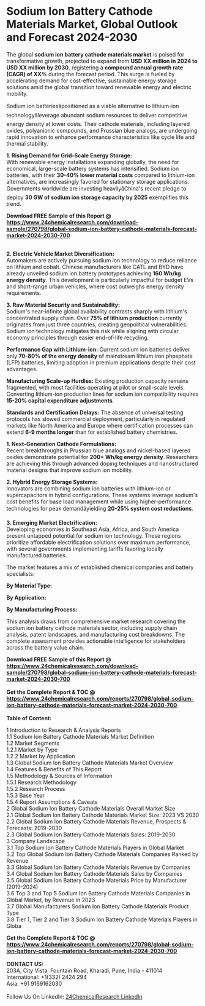 <h1>Sodium Ion Battery Cathode Materials Market, Global Outlook and Forecast 2024-2030</h1><p>The global <strong>sodium ion battery cathode materials market</strong> is poised for transformative growth, projected to expand from <strong>USD XX million in 2024 to USD XX million by 2030</strong>, registering a <strong>compound annual growth rate (CAGR) of XX%</strong> during the forecast period. This surge is fueled by accelerating demand for cost-effective, sustainable energy storage solutions amid the global transition toward renewable energy and electric mobility.</p><p>Sodium ion batteriesâpositioned as a viable alternative to lithium-ion technologyâleverage abundant sodium resources to deliver competitive energy density at lower costs. Their cathode materials, including layered oxides, polyanionic compounds, and Prussian blue analogs, are undergoing rapid innovation to enhance performance characteristics like cycle life and thermal stability.</p><p><strong>1. Rising Demand for Grid-Scale Energy Storage:</strong><br>
With renewable energy installations expanding globally, the need for economical, large-scale battery systems has intensified. Sodium ion batteries, with their <strong>30-40% lower material costs</strong> compared to lithium-ion alternatives, are increasingly favored for stationary storage applications. Governments worldwide are investing heavilyâChina's recent pledge to deploy <strong>30 GW of sodium ion storage capacity by 2025</strong> exemplifies this trend.</p><div><b>Download FREE Sample of this Report @ 
            <a href="https://www.24chemicalresearch.com/download-sample/270798/global-sodium-ion-battery-cathode-materials-forecast-market-2024-2030-700">
            https://www.24chemicalresearch.com/download-sample/270798/global-sodium-ion-battery-cathode-materials-forecast-market-2024-2030-700</a></b></div><br><p><strong>2. Electric Vehicle Market Diversification:</strong><br>
Automakers are actively pursuing sodium ion technology to reduce reliance on lithium and cobalt. Chinese manufacturers like CATL and BYD have already unveiled sodium ion battery prototypes achieving <strong>160 Wh/kg energy density</strong>. This development is particularly impactful for budget EVs and short-range urban vehicles, where cost outweighs energy density requirements.</p><p><strong>3. Raw Material Security and Sustainability:</strong><br>
Sodium's near-infinite global availability contrasts sharply with lithium's concentrated supply chain. Over <strong>75% of lithium production</strong> currently originates from just three countries, creating geopolitical vulnerabilities. Sodium ion technology mitigates this risk while aligning with circular economy principles through easier end-of-life recycling.</p><p><strong>Performance Gap with Lithium-ion:</strong> Current sodium ion batteries deliver only <strong>70-80% of the energy density</strong> of mainstream lithium iron phosphate (LFP) batteries, limiting adoption in premium applications despite their cost advantages.</p><p><strong>Manufacturing Scale-up Hurdles:</strong> Existing production capacity remains fragmented, with most facilities operating at pilot or small-scale levels. Converting lithium-ion production lines for sodium ion compatibility requires <strong>15-20% capital expenditure adjustments</strong>.</p><p><strong>Standards and Certification Delays:</strong> The absence of universal testing protocols has slowed commercial deployment, particularly in regulated markets like North America and Europe where certification processes can extend <strong>6-9 months longer</strong> than for established battery chemistries.</p><p><strong>1. Next-Generation Cathode Formulations:</strong><br>
Recent breakthroughs in Prussian blue analogs and nickel-based layered oxides demonstrate potential for <strong>200+ Wh/kg energy density</strong>. Researchers are achieving this through advanced doping techniques and nanostructured material designs that improve sodium ion mobility.</p><p><strong>2. Hybrid Energy Storage Systems:</strong><br>
Innovators are combining sodium ion batteries with lithium-ion or supercapacitors in hybrid configurations. These systems leverage sodium's cost benefits for base load management while using higher-performance technologies for peak demandâyielding <strong>20-25% system cost reductions</strong>.</p><p><strong>3. Emerging Market Electrification:</strong><br>
Developing economies in Southeast Asia, Africa, and South America present untapped potential for sodium ion technology. These regions prioritize affordable electrification solutions over maximum performance, with several governments implementing tariffs favoring locally manufactured batteries.</p><p>The market features a mix of established chemical companies and battery specialists:</p><p><strong>By Material Type:</strong></p><p><strong>By Application:</strong></p><p><strong>By Manufacturing Process:</strong></p><p>This analysis draws from comprehensive market research covering the sodium ion battery cathode materials sector, including supply chain analysis, patent landscapes, and manufacturing cost breakdowns. The complete assessment provides actionable intelligence for stakeholders across the battery value chain.</p><div><b>Download FREE Sample of this Report @ 
            <a href="https://www.24chemicalresearch.com/download-sample/270798/global-sodium-ion-battery-cathode-materials-forecast-market-2024-2030-700">
            https://www.24chemicalresearch.com/download-sample/270798/global-sodium-ion-battery-cathode-materials-forecast-market-2024-2030-700</a></b></div><br><div><b>Get the Complete Report & TOC @ 
            <a href="https://www.24chemicalresearch.com/reports/270798/global-sodium-ion-battery-cathode-materials-forecast-market-2024-2030-700">
            https://www.24chemicalresearch.com/reports/270798/global-sodium-ion-battery-cathode-materials-forecast-market-2024-2030-700</a></b></div><br>
            <b>Table of Content:</b><p>1 Introduction to Research & Analysis Reports<br />
    1.1 Sodium Ion Battery Cathode Materials Market Definition<br />
    1.2 Market Segments<br />
        1.2.1 Market by Type<br />
        1.2.2 Market by Application<br />
    1.3 Global Sodium Ion Battery Cathode Materials Market Overview<br />
    1.4 Features & Benefits of This Report<br />
    1.5 Methodology & Sources of Information<br />
        1.5.1 Research Methodology<br />
        1.5.2 Research Process<br />
        1.5.3 Base Year<br />
        1.5.4 Report Assumptions & Caveats<br />
2 Global Sodium Ion Battery Cathode Materials Overall Market Size<br />
    2.1 Global Sodium Ion Battery Cathode Materials Market Size: 2023 VS 2030<br />
    2.2 Global Sodium Ion Battery Cathode Materials Revenue, Prospects & Forecasts: 2019-2030<br />
    2.3 Global Sodium Ion Battery Cathode Materials Sales: 2019-2030<br />
3 Company Landscape<br />
    3.1 Top Sodium Ion Battery Cathode Materials Players in Global Market<br />
    3.2 Top Global Sodium Ion Battery Cathode Materials Companies Ranked by Revenue<br />
    3.3 Global Sodium Ion Battery Cathode Materials Revenue by Companies<br />
    3.4 Global Sodium Ion Battery Cathode Materials Sales by Companies<br />
    3.5 Global Sodium Ion Battery Cathode Materials Price by Manufacturer (2019-2024)<br />
    3.6 Top 3 and Top 5 Sodium Ion Battery Cathode Materials Companies in Global Market, by Revenue in 2023<br />
    3.7 Global Manufacturers Sodium Ion Battery Cathode Materials Product Type<br />
    3.8 Tier 1, Tier 2 and Tier 3 Sodium Ion Battery Cathode Materials Players in Globa</p><div><b>Get the Complete Report & TOC @ 
            <a href="https://www.24chemicalresearch.com/reports/270798/global-sodium-ion-battery-cathode-materials-forecast-market-2024-2030-700">
            https://www.24chemicalresearch.com/reports/270798/global-sodium-ion-battery-cathode-materials-forecast-market-2024-2030-700</a></b></div><br><b>CONTACT US:</b><br>
            203A, City Vista, Fountain Road, Kharadi, Pune, India - 411014<br>
            International: +1(332) 2424 294<br>
            Asia: +91 9169162030 <br><br>
            Follow Us On LinkedIn: <a href="https://www.linkedin.com/company/24chemicalresearch/">24ChemicalResearch LinkedIn</a>